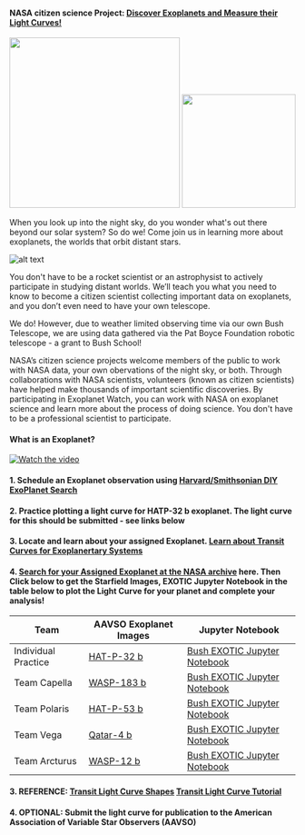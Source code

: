 #### NASA citizen science Project: [Discover Exoplanets and Measure their Light Curves!](https://exoplanets.nasa.gov/exoplanet-watch/about-exoplanet-watch/overview/)

<img src="exoplanetwatch.png" width=300px />
<img src="epw.png" width=200px />

When you look up into the night sky, do you wonder what's out there beyond our solar system? So do we! Come join us in learning more about exoplanets, the worlds that orbit distant stars.

![alt text](hatp32b.png)

You don't have to be a rocket scientist or an astrophysist to actively participate in studying distant worlds. We’ll teach you what you need to know to become a citizen scientist collecting important data on exoplanets, and you don’t even need to have your own telescope. 

We do! However, due to weather limited observing time via our own Bush Telescope, we are using data gathered via the Pat Boyce Foundation robotic telescope - a grant to Bush School!   

NASA’s citizen science projects welcome members of the public to work with NASA data, your own obervations of the night sky, or both. Through collaborations with NASA scientists, volunteers (known as citizen scientists) have helped make thousands of important scientific discoveries. By participating in Exoplanet Watch, you can work with NASA on exoplanet science and learn more about the process of doing science. You don't have to be a professional scientist to participate. 

#### What is an Exoplanet?

[![Watch the video](exovideo.png)](https://youtu.be/0ZOhJe_7GrE&t)

#### 1. Schedule an Exoplanet observation using [Harvard/Smithsonian DIY ExoPlanet Search](https://mo-www.cfa.harvard.edu/MicroObservatory/)

#### 2. Practice plotting a light curve for HATP-32 b exoplanet. The light curve for this should be submitted - see links below

#### 3. Locate and learn about your assigned Exoplanet. [Learn about Transit Curves for Exoplanertary Systems](https://exoplanets.nasa.gov/alien-worlds/ways-to-find-a-planet/#/2)

#### 4. [Search for your Assigned Exoplanet at the NASA archive](https://exoplanets.nasa.gov/eyes-on-exoplanets/?destinations=%2Falien-worlds%2Fexoplanet-travel-bureau%3Fcid%3D1%2Ctravel_bureau_missions#/) here. Then Click below to get the Starfield Images, EXOTIC Jupyter Notebook in the table below to plot the Light Curve for your planet and complete your analysis!

Team | AAVSO Exoplanet Images  | Jupyter Notebook
--- | --- | --- |
Individual Practice | [HAT-P-32 b](https://exoplanets.nasa.gov/exoplanet-catalog/1434/hat-p-32-b/)  | <a href="https://cedvm.zapto.org/hub/user-redirect/git-pull?repo=https%3A%2F%2Fgithub.com%2Fthebushschool%2Fastronomy&branch=gh-pages&urlpath=lab%2Ftree%2Fastronomy%2Fprojects%2F8_exoplanet_discovery%2FBush_Exotic.ipynb?reset">Bush EXOTIC Jupyter Notebook</a>
Team Capella | [WASP-183 b](https://exoplanets.nasa.gov/exoplanet-catalog/6525/wasp-183-b/)  | <a href="https://cedvm.zapto.org/hub/user-redirect/git-pull?repo=https%3A%2F%2Fgithub.com%2Fthebushschool%2Fastronomy&branch=gh-pages&urlpath=lab%2Ftree%2Fastronomy%2Fprojects%2F8_exoplanet_discovery%2FBush_Exotic.ipynb?reset">Bush EXOTIC Jupyter Notebook</a>
Team Polaris | [HAT-P-53 b](https://exoplanets.nasa.gov/exoplanet-catalog/4254/hat-p-53-b/)  | <a href="https://cedvm.zapto.org/hub/user-redirect/git-pull?repo=https%3A%2F%2Fgithub.com%2Fthebushschool%2Fastronomy&branch=gh-pages&urlpath=lab%2Ftree%2Fastronomy%2Fprojects%2F8_exoplanet_discovery%2FBush_Exotic.ipynb?reset">Bush EXOTIC Jupyter Notebook</a>
Team Vega | [Qatar-4 b](https://exoplanets.nasa.gov/exoplanet-catalog/3487/qatar-4-b/)  |  <a href="https://cedvm.zapto.org/hub/user-redirect/git-pull?repo=https%3A%2F%2Fgithub.com%2Fthebushschool%2Fastronomy&branch=gh-pages&urlpath=lab%2Ftree%2Fastronomy%2Fprojects%2F8_exoplanet_discovery%2FBush_Exotic.ipynb?reset">Bush EXOTIC Jupyter Notebook</a>
Team Arcturus | [WASP-12 b](https://exoplanets.nasa.gov/exoplanet-catalog/5120/wasp-12-b/) | <a href="https://cedvm.zapto.org/hub/user-redirect/git-pull?repo=https%3A%2F%2Fgithub.com%2Fthebushschool%2Fastronomy&branch=gh-pages&urlpath=lab%2Ftree%2Fastronomy%2Fprojects%2F8_exoplanet_discovery%2FBush_Exotic.ipynb?reset">Bush EXOTIC Jupyter Notebook</a>

#### 3. REFERENCE: [Transit Light Curve Shapes](https://blog.planethunters.org/2021/11/15/u-or-v-shaped-dip-how-to-spot-the-difference/#:~:text=An%20exoplanet%20transiting%20a%20star,dip%20most%20of%20the%20time) [Transit Light Curve Tutorial](https://avanderburg.github.io/tutorial/tutorial.html)

#### 4. OPTIONAL: Submit the light curve for publication to the American Association of Variable Star Observers (AAVSO)  


